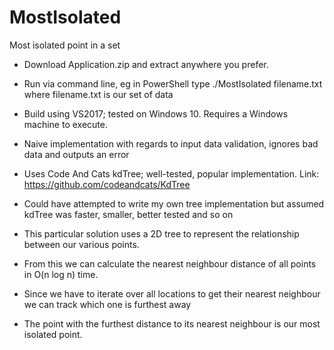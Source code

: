 # MostIsolated
Most isolated point in a set

- Download Application.zip and extract anywhere you prefer.
- Run via command line, eg in PowerShell type ./MostIsolated filename.txt where filename.txt is our set of data
- Build using VS2017; tested on Windows 10. Requires a Windows machine to execute.
- Naive implementation with regards to input data validation, ignores bad data and outputs an error
- Uses Code And Cats kdTree; well-tested, popular implementation. Link: https://github.com/codeandcats/KdTree
- Could have attempted to write my own tree implementation but assumed kdTree was faster, smaller, better tested and so on

- This particular solution uses a 2D tree to represent the relationship between our various points.
- From this we can calculate the nearest neighbour distance of all points in O(n log n) time.
- Since we have to iterate over all locations to get their nearest neighbour we can track which one is furthest away
- The point with the furthest distance to its nearest neighbour is our most isolated point.
